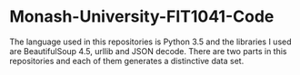 # Monash-University-FIT1041-Code
The language used in this repositories is Python 3.5 and the libraries I used are BeautifulSoup 4.5, urllib and JSON decode.
There are two parts in this repositories and each of them generates a distinctive data set.
